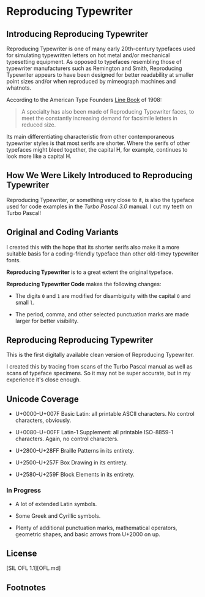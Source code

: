 # Reproducing Typewriter

## Introducing Reproducing Typewriter

Reproducing Typewriter is one of many early 20th-century typefaces
used for simulating typewritten letters on hot metal and/or mechanical
typesetting equipment.  As opposed to typefaces resembling those of
typewriter manufacturers such as Remington and Smith, Reproducing
Typewriter appears to have been designed for better readability at
smaller point sizes and/or when reproduced by mimeograph machines and
whatnots.

According to the American Type Founders [Line
Book](https://bit.ly/atflinebook1908) of 1908:

> A specialty has also been made of Reproducing Typewriter faces, to
> meet the constantly increasing demand for facsimile letters in
> reduced size.

Its main differentiating characteristic from other contemporaneous
typewriter styles is that most serifs are shorter.  Where the serifs
of other typefaces might bleed together, the capital H, for example,
continues to look more like a capital H.

## How We Were Likely Introduced to Reproducing Typewriter

Reproducing Typewriter, or something very close to it, is also the
typeface used for code examples in the _Turbo Pascal 3.0_ manual.  I
cut my teeth on Turbo Pascal!

## Original and Coding Variants

I created this with the hope that its shorter serifs also make it a
more suitable basis for a coding-friendly typeface than other
old-timey typewriter fonts.

**Reproducing Typewriter** is to a great extent the original typeface.

**Reproducing Typewriter Code** makes the following changes:

-   The digits `0` and `1` are modified for disambiguity with the
    capital `O` and small `l`.

-   The period, comma, and other selected punctuation marks are made
    larger for better visibility.
    
## Reproducing Reproducing Typewriter

This is the first digitally available clean version of Reproducing
Typewriter.

I created this by tracing from scans of the Turbo Pascal manual as
well as scans of typeface specimens.  So it may not be super accurate,
but in my experience it's close enough.

## Unicode Coverage

-   U+0000–U+007F Basic Latin: all printable ASCII characters.  No
    control characters, obviously.

-   U+0080–U+00FF Latin-1 Supplement: all printable ISO-8859-1
    characters.  Again, no control characters.

-   U+2800–U+28FF Braille Patterns in its entirety.

-   U+2500–U+257F Box Drawing in its entirety.

-   U+2580–U+259F Block Elements in its entirety.

### In Progress

-   A lot of extended Latin symbols.

-   Some Greek and Cyrillic symbols.

-   Plenty of additional punctuation marks, mathematical operators,
    geometric shapes, and basic arrows from U+2000 on up.
    
## License

[SIL OFL 1.1][OFL.md]
    
## Footnotes

[atflinebook1908]: https://www.google.com/books/edition/American_Line_Type_Book/WadRAAAAYAAJ?hl=en&gbpv=1&pg=PP5&printsec=frontcover

